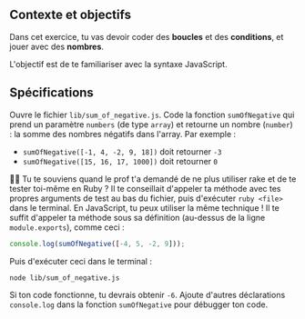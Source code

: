 ## Contexte et objectifs

Dans cet exercice, tu vas devoir coder des **boucles** et des **conditions**, et jouer avec des **nombres**.

L'objectif est de te familiariser avec la syntaxe JavaScript.

## Spécifications

Ouvre le fichier `lib/sum_of_negative.js`. Code la fonction `sumOfNegative` qui prend un paramètre `numbers` (de type `array`) et retourne un nombre (`number`) : la somme des nombres négatifs dans l'array. Par exemple :
- `sumOfNegative([-1, 4, -2, 9, 18])` doit retourner `-3`
- `sumOfNegative([15, 16, 17, 1000])` doit retourner `0`

👨‍🏫 Tu te souviens quand le prof t'a demandé de ne plus utiliser rake et de te tester toi-même en Ruby ? Il te conseillait d'appeler ta méthode avec tes propres arguments de test au bas du fichier, puis d'exécuter `ruby <file>` dans le terminal. En JavaScript, tu peux utiliser la même technique ! Il te suffit d'appeler ta méthode sous sa définition (au-dessus de la ligne `module.exports`), comme ceci :

```js
console.log(sumOfNegative([-4, 5, -2, 9]));
```

Puis d'exécuter ceci dans le terminal :

```bash
node lib/sum_of_negative.js
```

Si ton code fonctionne, tu devrais obtenir `-6`. Ajoute d'autres déclarations `console.log` dans la fonction `sumOfNegative` pour débugger ton code.
